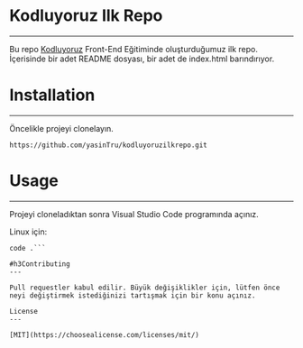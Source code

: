 # Kodluyoruz Ilk Repo 
---

Bu repo [Kodluyoruz](https://www.kodluyoruz.org/) Front-End Eğitiminde oluşturduğumuz ilk repo. İçerisinde bir adet README dosyası, bir adet de index.html barındırıyor.

# Installation
---

Öncelikle projeyi clonelayın.

`https://github.com/yasinTru/kodluyoruzilkrepo.git`

# Usage
---

Projeyi cloneladıktan sonra Visual Studio Code programında açınız.

Linux için:

```cd kodluyoruzilkrepo
code .```

#h3Contributing
---

Pull requestler kabul edilir. Büyük değişiklikler için, lütfen önce neyi değiştirmek istediğinizi tartışmak için bir konu açınız.

License
---

[MIT](https://choosealicense.com/licenses/mit/)
